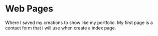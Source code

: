 # Web Pages
Where I saved my creations to show like my portfolio.
My first page is a contact form that i will use when create a index page.
